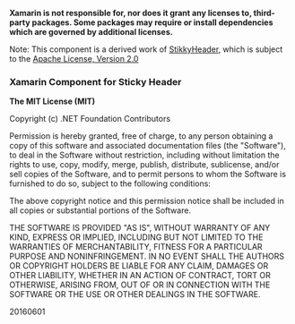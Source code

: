 **Xamarin is not responsible for, nor does it grant any licenses to, third-party packages. Some packages may require or install dependencies which are governed by additional licenses.**

Note: This component is a derived work of [StikkyHeader](https://github.com/carlonzo/StikkyHeader), which is subject to the [Apache License, Version 2.0](https://github.com/carlonzo/StikkyHeader/blob/develop/LICENSE)

### Xamarin Component for Sticky Header

**The MIT License (MIT)**

Copyright (c) .NET Foundation Contributors

Permission is hereby granted, free of charge, to any person obtaining a copy of this software and associated documentation files (the "Software"), to deal in the Software without restriction, including without limitation the rights to use, copy, modify, merge, publish, distribute, sublicense, and/or sell copies of the Software, and to permit persons to whom the Software is furnished to do so, subject to the following conditions:

The above copyright notice and this permission notice shall be included in all copies or substantial portions of the Software.

THE SOFTWARE IS PROVIDED "AS IS", WITHOUT WARRANTY OF ANY KIND, EXPRESS OR IMPLIED, INCLUDING BUT NOT LIMITED TO THE WARRANTIES OF MERCHANTABILITY, FITNESS FOR A PARTICULAR PURPOSE AND NONINFRINGEMENT. IN NO EVENT SHALL THE AUTHORS OR COPYRIGHT HOLDERS BE LIABLE FOR ANY CLAIM, DAMAGES OR OTHER LIABILITY, WHETHER IN AN ACTION OF CONTRACT, TORT OR OTHERWISE, ARISING FROM, OUT OF OR IN CONNECTION WITH THE SOFTWARE OR THE USE OR OTHER DEALINGS IN THE SOFTWARE.

20160601

